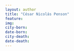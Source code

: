 ```yaml
---
layout: author
title: "César Nicolás Penson"
feature: 
img:
city-born: 
date-born: 
city-death: 
date-death:
---
```

